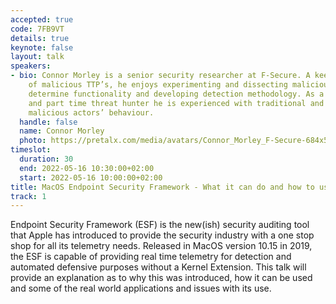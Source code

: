 ```yaml
---
accepted: true
code: 7FB9VT
details: true
keynote: false
layout: talk
speakers:
- bio: Connor Morley is a senior security researcher at F-Secure. A keen investigator
    of malicious TTP’s, he enjoys experimenting and dissecting malicious tools to
    determine functionality and developing detection methodology. As a researcher
    and part time threat hunter he is experienced with traditional and ‘in the wild’
    malicious actors’ behaviour.
  handle: false
  name: Connor Morley
  photo: https://pretalx.com/media/avatars/Connor_Morley_F-Secure-684x513_wkPtGH4.jpeg
timeslot:
  duration: 30
  end: 2022-05-16 10:30:00+02:00
  start: 2022-05-16 10:00:00+02:00
title: MacOS Endpoint Security Framework - What it can do and how to use it
track: 1
---
```


Endpoint Security Framework (ESF) is the new(ish) security auditing tool that Apple has introduced to provide the security industry with a one stop shop for all its telemetry needs.
Released in MacOS version 10.15 in 2019, the ESF is capable of providing real time telemetry for detection and automated defensive purposes without a Kernel Extension.
This talk will provide an explanation as to why this was introduced, how it can be used and some of the real world applications and issues with its use.